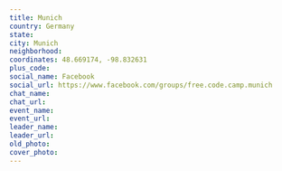 ```yaml
---
title: Munich
country: Germany
state: 
city: Munich
neighborhood: 
coordinates: 48.669174, -98.832631
plus_code:
social_name: Facebook
social_url: https://www.facebook.com/groups/free.code.camp.munich
chat_name:
chat_url:
event_name:
event_url:
leader_name:
leader_url:
old_photo: 
cover_photo:
---
```


